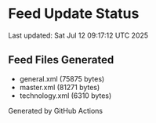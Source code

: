 # Feed Update Status
Last updated: Sat Jul 12 09:17:12 UTC 2025

## Feed Files Generated
- general.xml (75875 bytes)
- master.xml (81271 bytes)
- technology.xml (6310 bytes)

Generated by GitHub Actions
